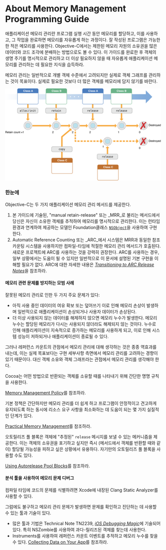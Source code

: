 # About Memory Management Programming Guide

애플리케이션 메모리 관리란 프로그램 실행 시간 동안 메모리를 할당하고, 이를 사용하고, 그 작업을 완료하면 메모리를 자유롭게 하는 과정이다. 잘 작성된 프로그램은 가능한 한 적은 메모리를 사용한다. Objective-C에서는 제한된 메모리 자원의 소유권을 많은 데이터와 코드 조각에 분배하는 방법으로도 볼 수 있다. 이 가이드를 완료한 후 객체의 생명 주기를 명시적으로 관리하고 더 이상 필요하지 않을 때 자유롭게 애플리케이션 메모리를 관리하는 데 필요한 지식을 습득하라.

메모리 관리는 일반적으로 개별 객체 수준에서 고려되지만 실제로 객체 그래프를 관리하는 것이 목표이다. 실제로 필요한 것보다 더 많은 객체를 메모리에 담지 않기를 바란다.

![](../.gitbook/assets/memory_management_2x.png)

### 한눈에

Objective-C는 두 가지 애플리케이션 메모리 관리 메서드를 제공한다.

1. 본 가이드에 기술된, "manual retain-release" 또는 _MRR_로 불리는 메서드에서 당신은 자신이 소유한 객체를 추적하여 메모리를 명시적으로 관리한다. 이는 런타임 환경과 연계하여 제공하는 모델인 Foundation클래스 [`NSObject`](https://developer.apple.com/library/archive/documentation/LegacyTechnologies/WebObjects/WebObjects_3.5/Reference/Frameworks/ObjC/Foundation/Classes/NSObject/Description.html#//apple_ref/occ/cl/NSObject)을 사용하여 구현한다.
2. Automatic Reference Counting 또는 _ARC_에서 시스템은 MRR과 동일한 참조 카운팅 시스템을 사용하지만 컴파일-타임에 적절한 메모리 관리 메서드가 호출된다. 새로운 프로젝트에 ARC를 사용하는 것을 강력히 권장한다. ARC를 사용하는 경우, 일부 상황에서는 도움이 될 수 있지만 일반적으로 이 문서에 설명된 기본 구현을 이해할 필요가 없다. ARC에 대한 자세한 내용은 [_Transitioning to ARC Release Notes_](https://developer.apple.com/library/archive/releasenotes/ObjectiveC/RN-TransitioningToARC/Introduction/Introduction.html#//apple_ref/doc/uid/TP40011226)을 참조하라.

#### 메모리 관련 문제를 방지하는 모범 사례

잘못된 메모리 관리로 인한 두 가지 주요 문제가 있다:

* 아직 사용 중인 데이터의 여유 확보 또는 덮어쓰기 이로 인해 메모리 손상이 발생하며 일반적으로 애플리케이션이 손상되거나 사용자 데이터가 손상된다.
* 더 이상 사용되지 않는 데이터를 해제하지 않으면 메모리 누수가 발생한다. 메모리 누수는 할당된 메모리가 다시는 사용되지 않더라도 해제되지 않는 것이다. 누수로 인해 애플리케이션이 지속적으로 증가하는 메모리를 사용하게 되고, 이로 인해 시스템 성능이 저하되거나 애플리케이션이 종료될 수 있다.

그러나 레퍼런스 카운트의 관점에서 메모리 관리에 대해 생각하는 것은 종종 역효과를 내는데, 이는 실제 목표보다는 구현 세부사항 측면에서 메모리 관리를 고려하는 경향이 있기 때문이다. 대신 객체 소유와 객체 그래프라는 관점에서 메모리 관리를 생각해야 한다.

Cocoa는 어떤 방법으로 반환되는 객체를 소유할 때를 나타내기 위해 간단한 명명 규칙을 사용한다.

[Memory Management Policy](https://developer.apple.com/library/archive/documentation/Cocoa/Conceptual/MemoryMgmt/Articles/mmRules.html#//apple_ref/doc/uid/20000994-BAJHFBGH)를 참조하라.

기본 정책은 간단하지만 메모리 관리를 더 쉽게 하고 프로그램이 안정적이고 견고하게 유지되도록 하는 동시에 리소스 요구 사항을 최소화하는 데 도움이 되는 몇 가지 실질적인 단계가 있다.

[Practical Memory Management](https://developer.apple.com/library/archive/documentation/Cocoa/Conceptual/MemoryMgmt/Articles/mmPractical.html#//apple_ref/doc/uid/TP40004447-SW1)를 참조하라.

오토릴리즈 풀 블록은 객체에 "추정된" `release` 메시지를 보낼 수 있는 메커니즘을 제공한다. 이는 객체의 소유권을 포기하고 싶지만 즉시 \(메서드에서 객체를 반환할 때와 같이\) 할당될 가능성을 피하고 싶은 상황에서 유용하다. 자기만의 오토릴리즈 풀 블록을 사용할 수도 있다.

[Using Autorelease Pool Blocks](https://developer.apple.com/library/archive/documentation/Cocoa/Conceptual/MemoryMgmt/Articles/mmAutoreleasePools.html#//apple_ref/doc/uid/20000047-CJBFBEDI)를 참조하라.

#### 분석 툴을 사용하여 메모리 문제 디버그

컴파일 타임에 코드의 문제를 식별하려면 Xcode에 내장된 Clang Static Analyzer를 사용할 수 있다.

그럼에도 불구하고 메모리 관리 문제가 발생하면 문제를 확인하고 진단하는 데 사용할 수 있는 툴과 기술이 있다.

* 많은 툴과 기법은 Technical Note TN2239, [_iOS Debugging Magic_](https://developer.apple.com/library/archive/technotes/tn2239/_index.html#//apple_ref/doc/uid/DTS40010638)에 기술되어 있다. 특히 NSZombie를 사용하여 과다-릴리즈된 객체를 찾는데 사용한다.
* Instruments를 사용하여 레퍼런스 카운트 이벤트를 추적하고 메모리 누수를 찾을 수 있다. [Collecting Data on Your App](https://developer.apple.com/library/archive/documentation/DeveloperTools/Conceptual/InstrumentsUserGuide/TheInstrumentsWorkflow.html#//apple_ref/doc/uid/TP40004652-CH5)를 참조하라.



